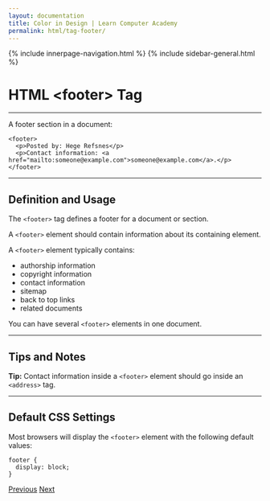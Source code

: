 ```yaml
---
layout: documentation
title: Color in Design | Learn Computer Academy
permalink: html/tag-footer/
---
```

<div class="loader">
{% include innerpage-navigation.html %}
{% include sidebar-general.html %}
            <div class="page-content">
                <div class="content-wrapper">
                    <div class="row">
                        <div class="col-md-9 content">
                            <!-- Your content goes started here -->
                            <div class="doc-content">
                                <h1>HTML &lt;footer> Tag</h1>
                                <hr>
                                <p>A footer section in a document:</p>
                                <pre class="snippet"><code class="html">&lt;footer>
  &lt;p>Posted by: Hege Refsnes&lt;/p>
  &lt;p>Contact information: &lt;a href="mailto:someone@example.com">someone@example.com&lt;/a>.&lt;/p>
&lt;/footer></code></pre>
                                <hr>
                                <h2>Definition and Usage</h2>
                                <p>The <code>&lt;footer></code> tag defines a footer for a document or section.</p>
                                <p>A <code>&lt;footer></code> element should contain information about its containing element.</p>
                                A <code>&lt;footer></code> element typically contains:</p>
                                <ul>
                                    <li>authorship information</li>
                                    <li>copyright information</li>
                                    <li>contact information</li>
                                    <li>sitemap</li>
                                    <li>back to top links</li>
                                    <li>related documents</li>
                                </ul>
                                <p>You can have several <code>&lt;footer></code> elements in one document.</p>
                                <hr>
                                <h2>Tips and Notes</h2>
                                <p><b>Tip:</b> Contact information inside a <code>&lt;footer></code> element should go inside an <code>&lt;address></code> tag.</p>
                                <hr>
                                <h2>Default CSS Settings</h2>
                                <p>Most browsers will display the <code>&lt;footer></code> element with the following default values:</p>
                                <pre class="snippet"><code class="css">footer {
  display: block;
}</code></pre>
                            </div>
                            <!-- /.Your content goes ends here -->
                            <div class="footer-btn d-flex justify-content-between">
                                <a href="tag-figure" class="btn"><i class="fas fa-arrow-circle-left"></i>Previous</a>
                                <a href="tag-header" class="btn">Next<i class="fas fa-arrow-circle-right"></i></a>
                            </div>
                            <!-- /.End of footer button -->
                        </div>
                        <!-- Right Sidebar Start-->
                        <?php include '../includes/right-sidebar-innerpage.php'; ?>
                        <!-- Right-Sidebar End -->
                    </div>
                </div>
